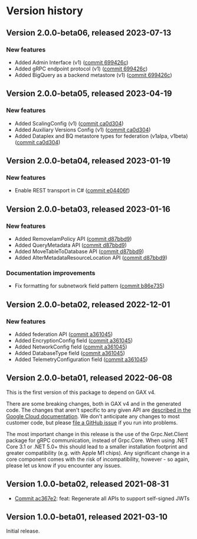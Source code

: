# Version history

## Version 2.0.0-beta06, released 2023-07-13

### New features

- Added Admin Interface (v1) ([commit 699426c](https://github.com/googleapis/google-cloud-dotnet/commit/699426cc14735db516958999cf02588aa7e2e40c))
- Added gRPC endpoint protocol (v1) ([commit 699426c](https://github.com/googleapis/google-cloud-dotnet/commit/699426cc14735db516958999cf02588aa7e2e40c))
- Added BigQuery as a backend metastore (v1) ([commit 699426c](https://github.com/googleapis/google-cloud-dotnet/commit/699426cc14735db516958999cf02588aa7e2e40c))

## Version 2.0.0-beta05, released 2023-04-19

### New features

- Added ScalingConfig (v1) ([commit ca0d304](https://github.com/googleapis/google-cloud-dotnet/commit/ca0d3042ca823b64105b27b3cbd72b4f095825e0))
- Added Auxiliary Versions Config (v1) ([commit ca0d304](https://github.com/googleapis/google-cloud-dotnet/commit/ca0d3042ca823b64105b27b3cbd72b4f095825e0))
- Added Dataplex and BQ metastore types for federation (v1alpa, v1beta) ([commit ca0d304](https://github.com/googleapis/google-cloud-dotnet/commit/ca0d3042ca823b64105b27b3cbd72b4f095825e0))

## Version 2.0.0-beta04, released 2023-01-19

### New features

- Enable REST transport in C# ([commit e04406f](https://github.com/googleapis/google-cloud-dotnet/commit/e04406fbc8700134ab6955e5244a5f2924a16a0a))

## Version 2.0.0-beta03, released 2023-01-16

### New features

- Added RemoveIamPolicy API ([commit d87bbd9](https://github.com/googleapis/google-cloud-dotnet/commit/d87bbd98854765b5fe797745a308b7a795ca7fda))
- Added QueryMetadata API ([commit d87bbd9](https://github.com/googleapis/google-cloud-dotnet/commit/d87bbd98854765b5fe797745a308b7a795ca7fda))
- Added MoveTableToDatabase API ([commit d87bbd9](https://github.com/googleapis/google-cloud-dotnet/commit/d87bbd98854765b5fe797745a308b7a795ca7fda))
- Added AlterMetadataResourceLocation API ([commit d87bbd9](https://github.com/googleapis/google-cloud-dotnet/commit/d87bbd98854765b5fe797745a308b7a795ca7fda))

### Documentation improvements

- Fix formatting for subnetwork field pattern ([commit b86e735](https://github.com/googleapis/google-cloud-dotnet/commit/b86e73590f171a4656f4ffca9fda332b50c3315c))

## Version 2.0.0-beta02, released 2022-12-01

### New features

- Added federation API ([commit a361045](https://github.com/googleapis/google-cloud-dotnet/commit/a361045b4e61362de9e580d870803b297dc8f9e1))
- Added EncryptionConfig field ([commit a361045](https://github.com/googleapis/google-cloud-dotnet/commit/a361045b4e61362de9e580d870803b297dc8f9e1))
- Added NetworkConfig field ([commit a361045](https://github.com/googleapis/google-cloud-dotnet/commit/a361045b4e61362de9e580d870803b297dc8f9e1))
- Added DatabaseType field ([commit a361045](https://github.com/googleapis/google-cloud-dotnet/commit/a361045b4e61362de9e580d870803b297dc8f9e1))
- Added TelemetryConfiguration field ([commit a361045](https://github.com/googleapis/google-cloud-dotnet/commit/a361045b4e61362de9e580d870803b297dc8f9e1))

## Version 2.0.0-beta01, released 2022-06-08

This is the first version of this package to depend on GAX v4.

There are some breaking changes, both in GAX v4 and in the generated
code. The changes that aren't specific to any given API are [described in the Google Cloud
documentation](https://cloud.google.com/dotnet/docs/reference/help/breaking-gax4).
We don't anticipate any changes to most customer code, but please [file a
GitHub issue](https://github.com/googleapis/google-cloud-dotnet/issues/new/choose)
if you run into problems.

The most important change in this release is the use of the Grpc.Net.Client package
for gRPC communication, instead of Grpc.Core. When using .NET Core 3.1 or .NET 5.0+
this should lead to a smaller installation footprint and greater compatibility (e.g.
with Apple M1 chips). Any significant change in a core component comes with the risk
of incompatibility, however - so again, please let us know if you encounter any
issues.


## Version 1.0.0-beta02, released 2021-08-31

- [Commit ac367e2](https://github.com/googleapis/google-cloud-dotnet/commit/ac367e2): feat: Regenerate all APIs to support self-signed JWTs

## Version 1.0.0-beta01, released 2021-03-10

Initial release.
